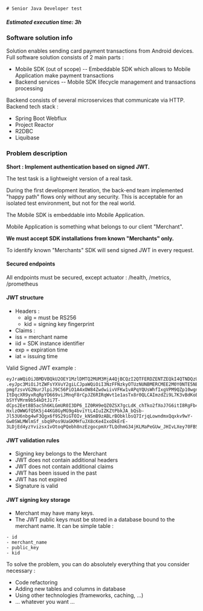                                                                            # Senior Java Developer test

##### Estimated execution time: 3h

### Software solution info

Solution enables sending card payment transactions from Android devices. Full software solution consists of 2 main parts :

- Mobile SDK (out of scope)
  -- Embeddable SDK which allows to Mobile Application make payment transactions
- Backend services -- Mobile SDK lifecycle management and transactions processing

Backend consists of several microservices that communicate via HTTP. Backend tech stack :

* Spring Boot Webflux
* Project Reactor
* R2DBC
* Liquibase

### Problem description

**Short : Implement authentication based on signed JWT.**

The test task is a lightweight version of a real task.

During the first development iteration, the back-end team implemented "happy path"
flows only without any security. This is acceptable for an isolated test environment, but not for the real world.

The Mobile SDK is embeddable into Mobile Application.

Mobile Application is something what belongs to our client "Merchant".

**We must accept SDK installations from known "Merchants" only.**

To identify known "Merchants" SDK will send signed JWT in every request.

#### Secured endpoints

All endpoints must be secured, except actuator : /health, /metrics, /prometheus

#### JWT structure

* Headers :
  * alg = must be RS256
  * kid = signing key fingerprint
* Claims :
* iss = merchant name
* iid = SDK instance identifier
* exp = expiration time
* iat = issuing time

Valid Signed JWT example :

```
eyJraWQiOiJBMDVBQkU2OEY1MzlDMTQ2MUM3MjA4QjBCQzI2QTFERDZENTZEQkI4QTNDQzU4NTkxOEUzOTY3RUQ2NUJGM0Y2IiwiYWxnIjoiUlMyNTYifQ
.eyJpc3MiOiJtZWFsYXVuY2giLCJpaWQiOiI3NzFFNzkyOTUzNUNBMERCMEE2M0Y0NTE5NEI4NDVDRCIsImlhdCI6MTYzMzU5ODIxNywiZXhwIjoxNjM2Mjc2NjE3fQ.lK2ZfIOIgJIkDXA-pmgfzsvVG2NurJlpiJ9C56PiO1A4xOW84ZwdwiivVFKw1vAPqYQUsWhfIxgVPM9QZp10wgnqM0ah3-ItDqcXR9yxRqRpYD669viJMnqF8rCpJZ6RIRqWvt1e1asTx8r0QLCAImzdZi9L7K3vBdKoBeIcHx_hiKg01ms1y0NFSGfv-bSYfVMrm9b54kDtJi7T-dCps2Eet8B5acSh6KLGmUR0I3DP6_IZ0RH9eQZ0ZSX7gcLdK_chTko2fXoJ7G6itI8RgFb46XbH20X4gKsR3IEG6sAVzAeEc_HQ3RXHFTH9namRDRXgXLPkh8mExUE5o_GRG4y_-HxlzOWWGfQ5K5j44KG8GyMG9g4bviYtL4IuIZKZtPbkJA_bQsb-Jl53U6nbg4wF3Qgx6f9S29iGTOIv_kNSmB9zABLrBObklbsQ7IrjqLowndmxQqxkv9wY-Gw0SWLMWlmSf_sbq9Pos9UaGKMHfuJX8cKe4IxoDkErE-3LDjEd4yzYvizsx1vOtoqPQebh8nzEzgocpmXrTLQdhmG34jKLMaPeGUw_JHIvLXey70FBS7InocHZikl2bt_vJQ1HQB8yknzORFlBusVKMa_OfNCdRtOd6rrEOZUN0x6NqkDlV_8JHHeYh_nvtGHAVAaOxhCsxVwrOldWP5xgfX0
```

#### JWT validation rules

* Signing key belongs to the Merchant
* JWT does not contain additional headers
* JWT does not contain additional claims
* JWT has been issued in the past
* JWT has not expired
* Signature is valid

#### JWT signing key storage

* Merchant may have many keys.
* The JWT public keys must be stored in a database bound to the merchant name. It can be simple table :

```
- id
- merchant_name
- public_key
- kid
```

To solve the problem, you can do absolutely everything that you consider necessary :

* Code refactoring
* Adding new tables and columns in database
* Using other technologies (frameworks, caching, ...)
* ... whatever you want ...

